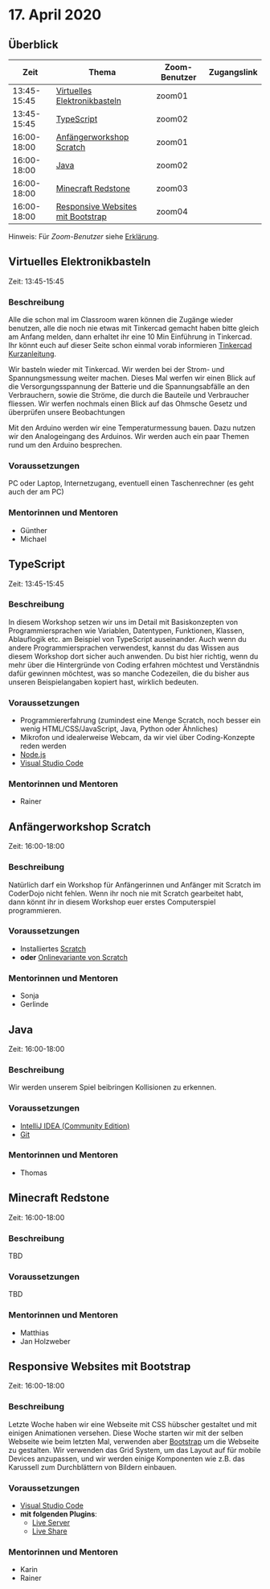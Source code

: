 # 17. April 2020


## Überblick

| Zeit        | Thema                                                                   | Zoom-Benutzer | Zugangslink                                                |
|-------------|-------------------------------------------------------------------------|---------------|------------------------------------------------------------|
| 13:45-15:45 | [Virtuelles Elektronikbasteln](#virtuelles-elektronikbasteln)           | zoom01        |                                                            |
| 13:45-15:45 | [TypeScript](#typescript)                                               | zoom02        |                                                            |
| 16:00-18:00 | [Anfängerworkshop Scratch](#anfängerworkshop-scratch)                   | zoom01        |                                                            |
| 16:00-18:00 | [Java](#java)                                                           | zoom02        |                                                            |
| 16:00-18:00 | [Minecraft Redstone](#minecraft-redstone)                               | zoom03        |                                                            |
| 16:00-18:00 | [Responsive Websites mit Bootstrap](#responsive-websites-mit-bootstrap) | zoom04        |                                                            |

Hinweis: Für *Zoom-Benutzer* siehe [Erklärung](https://github.com/coderdojo-linz/coderdojo-online/blob/master/Zoom.md).


## Virtuelles Elektronikbasteln

Zeit: 13:45-15:45

### Beschreibung

Alle die schon mal im Classroom waren können die Zugänge wieder benutzen, alle die noch nie etwas mit Tinkercad gemacht haben bitte gleich am Anfang melden, dann erhaltet ihr eine 10 Min Einführung in Tinkercad. Ihr könnt euch auf dieser Seite schon einmal vorab informieren [Tinkercad Kurzanleitung](https://www.smarthome-tricks.de/esp8266-einfuehrung/arduino-schaltung-mit-tinkercad-simulieren/).

Wir basteln wieder mit Tinkercad. Wir werden bei der Strom- und Spannungsmessung weiter machen. Dieses Mal werfen wir einen Blick auf die Versorgungsspannung der Batterie und die Spannungsabfälle an den Verbrauchern, sowie die Ströme, die durch die Bauteile und Verbraucher fliessen. Wir werfen nochmals einen Blick auf das Ohmsche Gesetz und überprüfen unsere Beobachtungen

Mit den Arduino werden wir eine Temperaturmessung bauen. Dazu nutzen wir den Analogeingang des Arduinos. Wir werden auch ein paar Themen rund um den Arduino besprechen. 

### Voraussetzungen

PC oder Laptop, Internetzugang, eventuell einen Taschenrechner (es geht auch der am PC)

### Mentorinnen und Mentoren

* Günther
* Michael


## TypeScript

Zeit: 13:45-15:45

### Beschreibung

In diesem Workshop setzen wir uns im Detail mit Basiskonzepten von Programmiersprachen wie Variablen, Datentypen, Funktionen, Klassen, Ablauflogik etc. am Beispiel von TypeScript auseinander. Auch wenn du andere Programmiersprachen verwendest, kannst du das Wissen aus diesem Workshop dort sicher auch anwenden. Du bist hier richtig, wenn du mehr über die Hintergründe von Coding erfahren möchtest und Verständnis dafür gewinnen möchtest, was so manche Codezeilen, die du bisher aus unseren Beispielangaben kopiert hast, wirklich bedeuten.

### Voraussetzungen

* Programmiererfahrung (zumindest eine Menge Scratch, noch besser ein wenig HTML/CSS/JavaScript, Java, Python oder Ähnliches)
* Mikrofon und idealerweise Webcam, da wir viel über Coding-Konzepte reden werden
* [Node.js](https://nodejs.org/)
* [Visual Studio Code](https://code.visualstudio.com/)

### Mentorinnen und Mentoren

* Rainer


## Anfängerworkshop Scratch

Zeit: 16:00-18:00

### Beschreibung

Natürlich darf ein Workshop für Anfängerinnen und Anfänger mit Scratch im CoderDojo nicht fehlen. Wenn ihr noch nie mit Scratch gearbeitet habt, dann könnt ihr in diesem Workshop euer erstes Computerspiel programmieren.

### Voraussetzungen

* Installiertes [Scratch](https://scratch.mit.edu/download)
* **oder** [Onlinevariante von Scratch](https://scratch.mit.edu/)

### Mentorinnen und Mentoren

* Sonja
* Gerlinde


## Java

Zeit: 16:00-18:00

### Beschreibung

Wir werden unserem Spiel beibringen Kollisionen zu erkennen.

### Voraussetzungen

* [IntelliJ IDEA (Community Edition)](https://www.jetbrains.com/de-de/idea/download/#section=windows)
* [Git](https://git-scm.com/download/win)

### Mentorinnen und Mentoren

* Thomas


## Minecraft Redstone

Zeit: 16:00-18:00

### Beschreibung

TBD

### Voraussetzungen

TBD

### Mentorinnen und Mentoren

* Matthias
* Jan Holzweber


## Responsive Websites mit Bootstrap

Zeit: 16:00-18:00

### Beschreibung

Letzte Woche haben wir eine Webseite mit CSS hübscher gestaltet und mit einigen Animationen versehen. Diese Woche starten wir mit der selben Webseite wie beim letzten Mal, verwenden aber [Bootstrap](https://getbootstrap.com/) um die Webseite zu gestalten. Wir verwenden das Grid System, um das Layout auf für mobile Devices anzupassen, und wir werden einige Komponenten wie z.B. das Karussell zum Durchblättern von Bildern einbauen.

### Voraussetzungen

* [Visual Studio Code](https://code.visualstudio.com/)
* **mit folgenden Plugins**:
  * [Live Server](https://marketplace.visualstudio.com/items?itemName=ritwickdey.LiveServer)
  * [Live Share](https://marketplace.visualstudio.com/items?itemName=MS-vsliveshare.vsliveshare)

### Mentorinnen und Mentoren

* Karin
* Rainer
